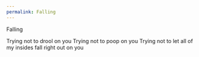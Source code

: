 ```yaml
---
permalink: Falling
---
```

Falling 

Trying not to drool on you 
Trying not to poop on you 
Trying not to let all of my insides fall right out on you